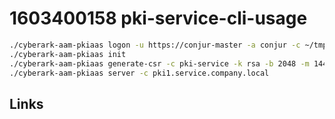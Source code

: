 # 1603400158 pki-service-cli-usage

```bash
./cyberark-aam-pkiaas logon -u https://conjur-master -a conjur -c ~/tmp/conjur.pem -l admin
./cyberark-aam-pkiaas init
./cyberark-aam-pkiaas generate-csr -c pki-service -k rsa -b 2048 -m 1440 --self-signed
./cyberark-aam-pkiaas server -c pki1.service.company.local
```



## Links
